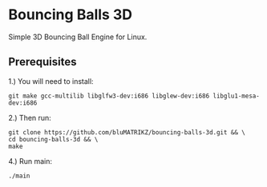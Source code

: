 # Bouncing Balls 3D
Simple 3D Bouncing Ball Engine for Linux.

## Prerequisites
1.) You will need to install:
```
git make gcc-multilib libglfw3-dev:i686 libglew-dev:i686 libglu1-mesa-dev:i686
```
2.) Then run:
```
git clone https://github.com/bluMATRIKZ/bouncing-balls-3d.git && \
cd bouncing-balls-3d && \
make
```
4.) Run main:
```
./main
```
